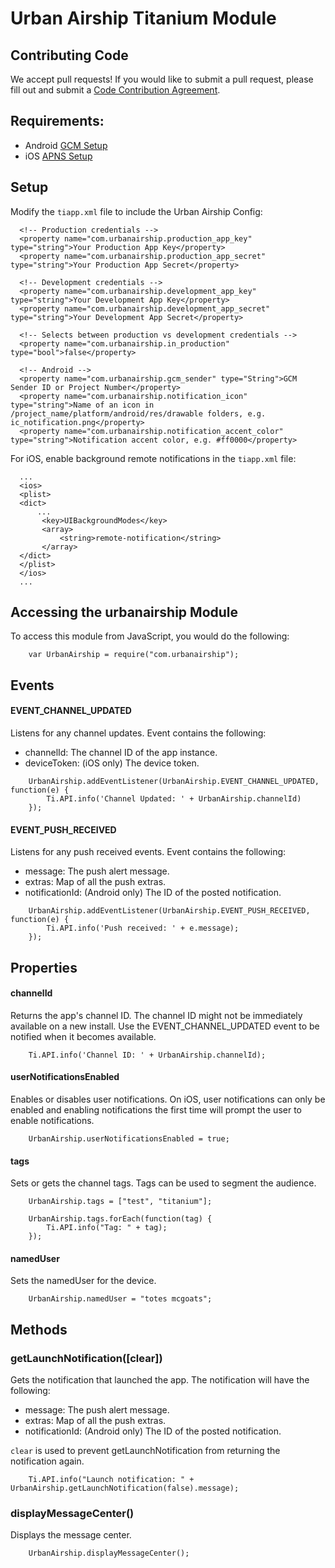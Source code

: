 # Urban Airship Titanium Module


## Contributing Code

We accept pull requests! If you would like to submit a pull request, please fill out and submit a
[Code Contribution Agreement](http://docs.urbanairship.com/contribution-agreement.html).

## Requirements:
 - Android [GCM Setup](http://docs.urbanairship.com/reference/push-providers/gcm.html#android-gcm-setup)
 - iOS [APNS Setup](http://docs.urbanairship.com/reference/push-providers/apns.html)

## Setup

Modify the `tiapp.xml` file to include the Urban Airship Config:

```
  <!-- Production credentials -->
  <property name="com.urbanairship.production_app_key" type="string">Your Production App Key</property>
  <property name="com.urbanairship.production_app_secret" type="string">Your Production App Secret</property>

  <!-- Development credentials -->
  <property name="com.urbanairship.development_app_key" type="string">Your Development App Key</property>
  <property name="com.urbanairship.development_app_secret" type="string">Your Development App Secret</property>

  <!-- Selects between production vs development credentials -->
  <property name="com.urbanairship.in_production" type="bool">false</property>

  <!-- Android -->
  <property name="com.urbanairship.gcm_sender" type="String">GCM Sender ID or Project Number</property>
  <property name="com.urbanairship.notification_icon" type="string">Name of an icon in /project_name/platform/android/res/drawable folders, e.g. ic_notification.png</property>
  <property name="com.urbanairship.notification_accent_color" type="string">Notification accent color, e.g. #ff0000</property>
```

For iOS, enable background remote notifications in the `tiapp.xml` file:

```
  ...
  <ios>
  <plist>
  <dict>    
      ...
       <key>UIBackgroundModes</key>
       <array>
           <string>remote-notification</string>
       </array>
  </dict>
  </plist>
  </ios>
  ...
```

## Accessing the urbanairship Module

To access this module from JavaScript, you would do the following:

```
    var UrbanAirship = require("com.urbanairship");
```

## Events

#### EVENT_CHANNEL_UPDATED

Listens for any channel updates. Event contains the following:
 - channelId: The channel ID of the app instance.
 - deviceToken: (iOS only) The device token.

```
    UrbanAirship.addEventListener(UrbanAirship.EVENT_CHANNEL_UPDATED, function(e) {
        Ti.API.info('Channel Updated: ' + UrbanAirship.channelId)
    });
```

#### EVENT_PUSH_RECEIVED

Listens for any push received events. Event contains the following:
 - message: The push alert message.
 - extras: Map of all the push extras.
 - notificationId: (Android only) The ID of the posted notification.

```
    UrbanAirship.addEventListener(UrbanAirship.EVENT_PUSH_RECEIVED, function(e) {
        Ti.API.info('Push received: ' + e.message);
    });
```

## Properties

#### channelId

Returns the app's channel ID. The channel ID might not be immediately available on a new install. Use
the EVENT_CHANNEL_UPDATED event to be notified when it becomes available.

```
    Ti.API.info('Channel ID: ' + UrbanAirship.channelId);
```

#### userNotificationsEnabled

Enables or disables user notifications. On iOS, user notifications can only be enabled and enabling
notifications the first time will prompt the user to enable notifications.

```
    UrbanAirship.userNotificationsEnabled = true;
```


#### tags

Sets or gets the channel tags. Tags can be used to segment the audience.

```
    UrbanAirship.tags = ["test", "titanium"];

    UrbanAirship.tags.forEach(function(tag) {
        Ti.API.info("Tag: " + tag);
    });
```

#### namedUser

Sets the namedUser for the device.

```
    UrbanAirship.namedUser = "totes mcgoats";
```

## Methods

### getLaunchNotification([clear])

Gets the notification that launched the app. The notification will have the following:
 - message: The push alert message.
 - extras: Map of all the push extras.
 - notificationId: (Android only) The ID of the posted notification.

`clear` is used to prevent getLaunchNotification from returning the notification again.


```
    Ti.API.info("Launch notification: " + UrbanAirship.getLaunchNotification(false).message);
```


### displayMessageCenter()

Displays the message center.

```
    UrbanAirship.displayMessageCenter();
```

